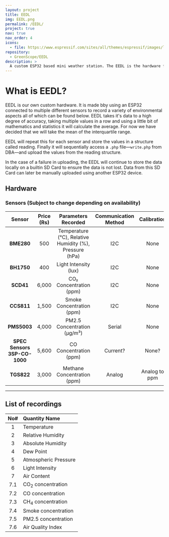 ```yaml
---
layout: project
title: EEDL
img: EEDL.png
permalink: /EEDL/
project: true
nav: true
nav_order: 4
icons:
  - file: https://www.espressif.com/sites/all/themes/espressif/images/logo-guidelines/primary-vertical-logo.png
repository:
  - GreenScope/EEDL
description: >
  A custom ESP32 based mini weather station. The EEDL is the hardware for the GreenScope project.
---
```


# What is EEDL?

EEDL is our own custom hardware. It is made bby using an ESP32 connected to multiple different sensors to record a variety of environmental aspects all of which can be found below. EEDL takes it's data to a high degree of accuracy, taking multiple values in a row and using a little bit of mathematics and statistics it will calculate the average. For now we have decided that we will take the mean of the interquartile range.

EEDL will repeat this for each sensor and store the values in a structure called reading. Finally it will sequentially access a `.php` file—`write.php` from DBA—and upload the values from the reading structure.

In the case of a failure in uploading, the EEDL will continue to store the data locally on a builtin SD Card to ensure the data is not lost. Data from this SD Card can later be manually uploaded using another ESP32 device.

## Hardware
### Sensors (Subject to change depending on availability)

| **Sensor**                   | **Price (Rs)** | **Parameters Recorded**                                    | **Communication Method** | **Calibration**  |
|:----------------------------:|:--------------:|:----------------------------------------------------------:|:-------------------------:|:---------------:|
| **BME280**                   | 500            | Temperature (°C), Relative Humidity (%), Pressure (hPa)    | I2C                       | None            |
| **BH1750**                   | 400            | Light Intensity (lux)                                      | I2C                       | None            |
| **SCD41**                    | 6,000          | CO₂ Concentration (ppm)                                    | I2C                       | None            |
| **CCS811**                   | 1,500          | Smoke Concentration (ppm)                                  | I2C                       | None            |
| **PMS5003**                  | 4,000          | PM2.5 Concentration (µg/m³)                                | Serial                    | None            |
| **SPEC Sensors 3SP-CO-1000** | 5,600          | CO Concentration (ppm)                                     | Current?                  | None?           |
| **TGS822**                   | 3,000          | Methane Concentration (ppm)                                | Analog                    | Analog to ppm   |

---

## List of recordings

| No# | Quantity Name                |
|:---:|:-----------------------------|
| 1   | Temperature                  |
| 2   | Relative Humidity            |
| 3   | Absolute Humidity            |
| 4   | Dew Point                    |
| 5   | Atmospheric Pressure         |
| 6   | Light Intensity              |
| 7   | Air Content                  |
| 7.1 | CO<sub>2</sub> concentration |
| 7.2 | CO concentration             |
| 7.3 | CH<sub>4</sub> concentration |
| 7.4 | Smoke concentration          |
| 7.5 | PM2.5 concentration          |
| 7.6 | Air Quality Index            |